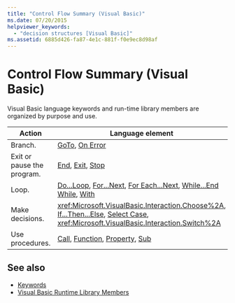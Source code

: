 ```yaml
---
title: "Control Flow Summary (Visual Basic)"
ms.date: 07/20/2015
helpviewer_keywords: 
  - "decision structures [Visual Basic]"
ms.assetid: 6885d426-fa87-4e1c-881f-f0e9ec8d98af
---
```

# Control Flow Summary (Visual Basic)
Visual Basic language keywords and run-time library members are organized by purpose and use.  
  
|Action|Language element|  
|------------|----------------------|  
|Branch.|[GoTo](../../../visual-basic/language-reference/statements/goto-statement.md), [On Error](../../../visual-basic/language-reference/statements/on-error-statement.md)|  
|Exit or pause the program.|[End](../../../visual-basic/language-reference/statements/end-statement.md), [Exit](../../../visual-basic/language-reference/statements/exit-statement.md), [Stop](../../../visual-basic/language-reference/statements/stop-statement.md)|  
|Loop.|[Do...Loop](../../../visual-basic/language-reference/statements/do-loop-statement.md), [For...Next](../../../visual-basic/language-reference/statements/for-next-statement.md), [For Each...Next](../../../visual-basic/language-reference/statements/for-each-next-statement.md), [While...End While](../../../visual-basic/language-reference/statements/while-end-while-statement.md), [With](../../../visual-basic/language-reference/statements/with-end-with-statement.md)|  
|Make decisions.|<xref:Microsoft.VisualBasic.Interaction.Choose%2A>, [If...Then...Else](../../../visual-basic/language-reference/statements/if-then-else-statement.md), [Select Case](../../../visual-basic/language-reference/statements/select-case-statement.md), <xref:Microsoft.VisualBasic.Interaction.Switch%2A>|  
|Use procedures.|[Call](../../../visual-basic/language-reference/statements/call-statement.md), [Function](../../../visual-basic/language-reference/statements/function-statement.md), [Property](../../../visual-basic/language-reference/statements/property-statement.md), [Sub](../../../visual-basic/language-reference/statements/sub-statement.md)|  
  
## See also

- [Keywords](../../../visual-basic/language-reference/keywords/index.md)
- [Visual Basic Runtime Library Members](../../../visual-basic/language-reference/runtime-library-members.md)
